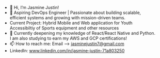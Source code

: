 - 👋 Hi, I’m Jasmine Justin!
- 🌟 Aspiring DevOps Engineer | Passionate about building scalable, efficient systems and growing with mission-driven teams. 
- Current Project: Hybrid Mobile and Web application for Youth Accessibiltiy of Sports equipment and other resources
- 🌱 Currently deepening my knowledge of React/React Native and Python. I am also studying to earn my AWS and GCP certifications!
- 📫 How to reach me: Email --> jasminejustin7@gmail.com
- LinkedIn: www.linkedin.com/in/jasmine-justin-71a803250

<!---
JasmineJustin7/JasmineJustin7 is a ✨ special ✨ repository because its `README.md` (this file) appears on your GitHub profile.
You can click the Preview link to take a look at your changes.
--->

